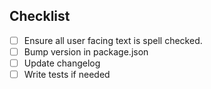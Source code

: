 ## Checklist

- [ ] Ensure all user facing text is spell checked.
- [ ] Bump version in package.json
- [ ] Update changelog
- [ ] Write tests if needed
